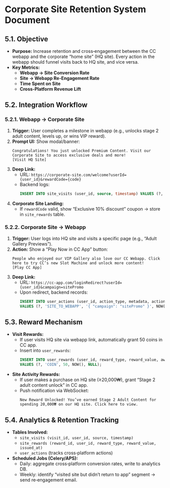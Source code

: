 # Corporate Site Retention System Document

## 5.1. Objective
- **Purpose:** Increase retention and cross‐engagement between the CC webapp and the corporate “home site” (HQ site). Every action in the webapp should funnel visits back to HQ site, and vice versa.
- **Key Metrics:**  
  - **Webapp → Site Conversion Rate**  
  - **Site → Webapp Re‐Engagement Rate**  
  - **Time Spent on Site**  
  - **Cross‐Platform Revenue Lift**

## 5.2. Integration Workflow

### 5.2.1. Webapp → Corporate Site
1. **Trigger:** User completes a milestone in webapp (e.g., unlocks stage 2 adult content, levels up, or wins VIP reward).
2. **Prompt UI:** Show modal/banner:  
   ```
   Congratulations! You just unlocked Premium Content. Visit our Corporate Site to access exclusive deals and more!
   [Visit HQ Site]
   ```
3. **Deep Link:**  
   - URL: `https://corporate‐site.com/welcome?userId={user_id}&rewardCode={code}`
   - Backend logs:  
     ```sql
     INSERT INTO site_visits (user_id, source, timestamp) VALUES (?, 'webapp', NOW());
     ```
4. **Corporate Site Landing:**  
   - If `rewardCode` valid, show “Exclusive 10% discount” coupon → store in `site_rewards` table.

### 5.2.2. Corporate Site → Webapp
1. **Trigger:** User logs into HQ site and visits a specific page (e.g., “Adult Gallery Previews”).
2. **Action:** Show a “Play Now in CC App” button:  
   ```
   People who enjoyed our VIP Gallery also love our CC Webapp. Click here to try CC’s new Slot Machine and unlock more content!
   [Play CC App]
   ```
3. **Deep Link:**  
   - URL: `https://cc‐app.com/loginRedirect?userId={user_id}&campaign=sitePromo`
   - Upon redirect, backend records:  
     ```sql
     INSERT INTO user_actions (user_id, action_type, metadata, action_timestamp)
     VALUES (?, 'SITE_TO_WEBAPP', '{ "campaign": "sitePromo" }', NOW());
     ```

## 5.3. Reward Mechanism
- **Visit Rewards:**  
  - If user visits HQ site via webapp link, automatically grant 50 coins in CC app.  
  - Insert into `user_rewards`:  
    ```sql
    INSERT INTO user_rewards (user_id, reward_type, reward_value, awarded_at, trigger_action_id)
    VALUES (?, 'COIN', 50, NOW(), NULL);
    ```
- **Site Activity Rewards:**  
  - If user makes a purchase on HQ site (≥20,000₩), grant “Stage 2 adult content unlock” in CC app.  
  - Push notification via WebSocket:  
    ```
    New Reward Unlocked! You’ve earned Stage 2 Adult Content for spending 20,000₩ on our HQ site. Click here to view.
    ```

## 5.4. Analytics & Retention Tracking
- **Tables Involved:**  
  - `site_visits (visit_id, user_id, source, timestamp)`  
  - `site_rewards (reward_id, user_id, reward_type, reward_value, issued_at)`  
  - `user_actions` (tracks cross‐platform actions)  
- **Scheduled Jobs (Celery/APS):**  
  - Daily: aggregate cross‐platform conversion rates, write to analytics DB.  
  - Weekly: identify “visited site but didn’t return to app” segment → send re‐engagement email.
